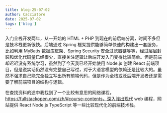 ```yaml
---
title: blog-25-07-02
author: Cacciatore
date: 2025-07-02
tags: ['blog']
---
```


入门全栈开发两年，从一开始的 HTML + PHP 到现在的前后端分离，时间不多但是技术栈更新很快。后端通过 Spring 框架提供能够简单快速的构建出一套服务，比如利用 MyBatis 数据库框架、Spring Security 安全过滤器链等等，经过层层封装和优化代码量已经很少，直接关注逻辑让后端开发入门变得比较简单。但是前端却迟迟没有系统学习，虽然到了今天我已经开始使用 Node.js 创建 React 前端项目，但是说实话仍然没有完整自己写过，对于大语言模型的依赖还是比较大的。虽然不强求自己能完全独立写出所有前端代码，但是作为全栈或泛后端开发者还是需要了解前端项目的结构与逻辑。

在查找资料的途中我找到了一个比较有意思的网络课程，https://fullstackopen.com/zh/#course-contents，深入浅出现代 web 编程，网站提供 React Node.js TypeScript 等一些比较现代化的前端技术栈。

